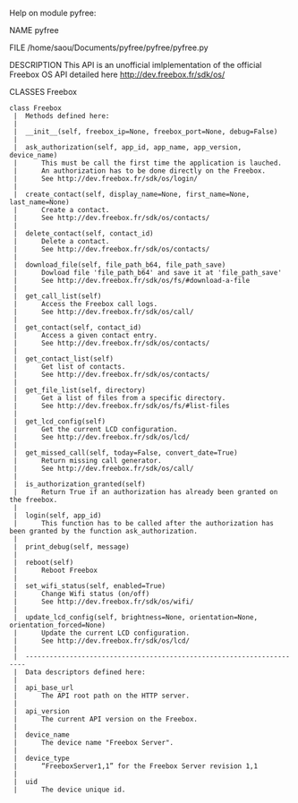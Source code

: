 Help on module pyfree:

NAME
    pyfree

FILE
    /home/saou/Documents/pyfree/pyfree/pyfree.py

DESCRIPTION
    This API is an unofficial imlplementation of the official Freebox OS API
    detailed here http://dev.freebox.fr/sdk/os/

CLASSES
    Freebox
    
    class Freebox
     |  Methods defined here:
     |  
     |  __init__(self, freebox_ip=None, freebox_port=None, debug=False)
     |  
     |  ask_authorization(self, app_id, app_name, app_version, device_name)
     |      This must be call the first time the application is lauched.
     |      An authorization has to be done directly on the Freebox.
     |      See http://dev.freebox.fr/sdk/os/login/
     |  
     |  create_contact(self, display_name=None, first_name=None, last_name=None)
     |      Create a contact.
     |      See http://dev.freebox.fr/sdk/os/contacts/
     |  
     |  delete_contact(self, contact_id)
     |      Delete a contact.
     |      See http://dev.freebox.fr/sdk/os/contacts/
     |  
     |  download_file(self, file_path_b64, file_path_save)
     |      Dowload file 'file_path_b64' and save it at 'file_path_save'
     |      See http://dev.freebox.fr/sdk/os/fs/#download-a-file
     |  
     |  get_call_list(self)
     |      Access the Freebox call logs.
     |      See http://dev.freebox.fr/sdk/os/call/
     |  
     |  get_contact(self, contact_id)
     |      Access a given contact entry.
     |      See http://dev.freebox.fr/sdk/os/contacts/
     |  
     |  get_contact_list(self)
     |      Get list of contacts.
     |      See http://dev.freebox.fr/sdk/os/contacts/
     |  
     |  get_file_list(self, directory)
     |      Get a list of files from a specific directory.
     |      See http://dev.freebox.fr/sdk/os/fs/#list-files
     |  
     |  get_lcd_config(self)
     |      Get the current LCD configuration.
     |      See http://dev.freebox.fr/sdk/os/lcd/
     |  
     |  get_missed_call(self, today=False, convert_date=True)
     |      Return missing call generator.
     |      See http://dev.freebox.fr/sdk/os/call/
     |  
     |  is_authorization_granted(self)
     |      Return True if an authorization has already been granted on the freebox.
     |  
     |  login(self, app_id)
     |      This function has to be called after the authorization has been granted by the function ask_authorization.
     |  
     |  print_debug(self, message)
     |  
     |  reboot(self)
     |      Reboot Freebox
     |  
     |  set_wifi_status(self, enabled=True)
     |      Change Wifi status (on/off)
     |      See http://dev.freebox.fr/sdk/os/wifi/
     |  
     |  update_lcd_config(self, brightness=None, orientation=None, orientation_forced=None)
     |      Update the current LCD configuration.
     |      See http://dev.freebox.fr/sdk/os/lcd/
     |  
     |  ----------------------------------------------------------------------
     |  Data descriptors defined here:
     |  
     |  api_base_url
     |      The API root path on the HTTP server.
     |  
     |  api_version
     |      The current API version on the Freebox.
     |  
     |  device_name
     |      The device name "Freebox Server".
     |  
     |  device_type
     |      “FreeboxServer1,1” for the Freebox Server revision 1,1
     |  
     |  uid
     |      The device unique id.
